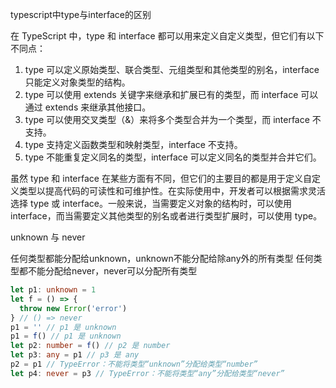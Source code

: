 typescript中type与interface的区别

在 TypeScript 中，type 和 interface 都可以用来定义自定义类型，但它们有以下不同点：

1.  type 可以定义原始类型、联合类型、元组类型和其他类型的别名，interface 只能定义对象类型的结构。
2.  type 可以使用 extends 关键字来继承和扩展已有的类型，而 interface 可以通过 extends 来继承其他接口。
3.  type 可以使用交叉类型（&）来将多个类型合并为一个类型，而 interface 不支持。
4.  type 支持定义函数类型和映射类型，interface 不支持。
5.  type 不能重复定义同名的类型，interface 可以定义同名的类型并合并它们。

虽然 type 和 interface 在某些方面有不同，但它们的主要目的都是用于定义自定义类型以提高代码的可读性和可维护性。在实际使用中，开发者可以根据需求灵活选择 type 或 interface。一般来说，当需要定义对象的结构时，可以使用 interface，而当需要定义其他类型的别名或者进行类型扩展时，可以使用 type。

unknown 与 never

任何类型都能分配给unknown，unknown不能分配给除any外的所有类型
任何类型都不能分配给never，never可以分配所有类型

```ts
let p1: unknown = 1
let f = () => {
  throw new Error('error')
} // () => never
p1 = '' // p1 是 unknown
p1 = f() // p1 是 unknown
let p2: number = f() // p2 是 number
let p3: any = p1 // p3 是 any
p2 = p1 // TypeError：不能将类型“unknown”分配给类型“number”
let p4: never = p3 // TypeError：不能将类型“any”分配给类型“never”
```